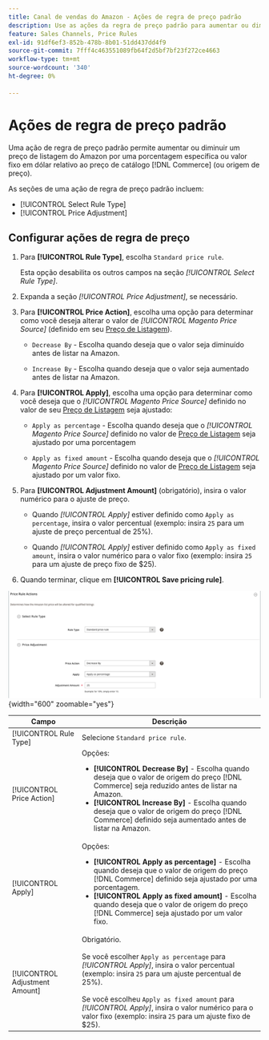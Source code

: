```yaml
---
title: Canal de vendas do Amazon - Ações de regra de preço padrão
description: Use as ações da regra de preço padrão para aumentar ou diminuir um preço de lista do Amazon relativo ao preço do catálogo do Commerce (ou origem de preço).
feature: Sales Channels, Price Rules
exl-id: 91df6ef3-852b-478b-8b01-51dd437dd4f9
source-git-commit: 7fff4c463551089fb64f2d5bf7bf23f272ce4663
workflow-type: tm+mt
source-wordcount: '340'
ht-degree: 0%

---
```


# Ações de regra de preço padrão

Uma ação de regra de preço padrão permite aumentar ou diminuir um preço de listagem do Amazon por uma porcentagem específica ou valor fixo em dólar relativo ao preço de catálogo [!DNL Commerce] (ou origem de preço).

As seções de uma ação de regra de preço padrão incluem:

- [!UICONTROL Select Rule Type]
- [!UICONTROL Price Adjustment]

## Configurar ações de regra de preço

1. Para **[!UICONTROL Rule Type]**, escolha `Standard price rule`.

   Esta opção desabilita os outros campos na seção _[!UICONTROL Select Rule Type]_.

1. Expanda a seção _[!UICONTROL Price Adjustment]_, se necessário.

1. Para **[!UICONTROL Price Action]**, escolha uma opção para determinar como você deseja alterar o valor de *[!UICONTROL Magento Price Source]* (definido em seu [Preço de Listagem](./listing-price.md)).

   - `Decrease By` - Escolha quando deseja que o valor seja diminuído antes de listar na Amazon.

   - `Increase By` - Escolha quando deseja que o valor seja aumentado antes de listar na Amazon.

1. Para **[!UICONTROL Apply]**, escolha uma opção para determinar como você deseja que o *[!UICONTROL Magento Price Source]* definido no valor de seu [Preço de Listagem](./listing-price.md) seja ajustado:

   - `Apply as percentage` - Escolha quando deseja que o *[!UICONTROL Magento Price Source]* definido no valor de [Preço de Listagem](./listing-price.md) seja ajustado por uma porcentagem

   - `Apply as fixed amount` - Escolha quando deseja que o *[!UICONTROL Magento Price Source]* definido no valor de [Preço de Listagem](./listing-price.md) seja ajustado por um valor fixo.

1. Para **[!UICONTROL Adjustment Amount]** (obrigatório), insira o valor numérico para o ajuste de preço.

   - Quando *[!UICONTROL Apply]* estiver definido como `Apply as percentage`, insira o valor percentual (exemplo: insira `25` para um ajuste de preço percentual de 25%).

   - Quando *[!UICONTROL Apply]* estiver definido como `Apply as fixed amount`, insira o valor numérico para o valor fixo (exemplo: insira `25` para um ajuste de preço fixo de $25).

1. Quando terminar, clique em **[!UICONTROL Save pricing rule]**.

![Regra de preço padrão](assets/ob-price-rule-action-standard-example.png){width="600" zoomable="yes"}

| Campo | Descrição |
|--------------------------------|-----------------------------------------------------------------------------------------------------------------------------------------------------------------------------------------------------------------------------------------------------------------------------------------------------------------------------------|
| [!UICONTROL Rule Type] | Selecione `Standard price rule`. |
| [!UICONTROL Price Action] | Opções:<ul><li>**[!UICONTROL Decrease By]** - Escolha quando deseja que o valor de origem do preço [!DNL Commerce] seja reduzido antes de listar na Amazon.</li><li>**[!UICONTROL Increase By]** - Escolha quando deseja que o valor de origem do preço [!DNL Commerce] definido seja aumentado antes de listar na Amazon.</li></ul> |
| [!UICONTROL Apply] | Opções:<ul><li>**[!UICONTROL Apply as percentage]** - Escolha quando deseja que o valor de origem do preço [!DNL Commerce] definido seja ajustado por uma porcentagem.</li><li>**[!UICONTROL Apply as fixed amount]** - Escolha quando deseja que o valor de origem do preço [!DNL Commerce] seja ajustado por um valor fixo.</li></ul> |
| [!UICONTROL Adjustment Amount] | Obrigatório.<br><br>Se você escolher `Apply as percentage` para *[!UICONTROL Apply]*, insira o valor percentual (exemplo: insira `25` para um ajuste percentual de 25%).<br><br>Se você escolheu `Apply as fixed amount` para *[!UICONTROL Apply]*, insira o valor numérico para o valor fixo (exemplo: insira `25` para um ajuste fixo de $25). |
